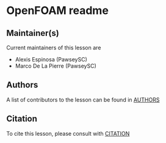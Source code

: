 # OpenFOAM readme

## Maintainer(s)

Current maintainers of this lesson are 

* Alexis Espinosa (PawseySC)
* Marco De La Pierre (PawseySC)


## Authors

A list of contributors to the lesson can be found in [AUTHORS](AUTHORS)

## Citation

To cite this lesson, please consult with [CITATION](CITATION)
